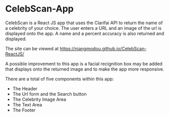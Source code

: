 # CelebScan-App

CelebScan is a React JS app that uses the Clarifai API to return the name of a 
celebrity of your choice. The user enters a URL and an image of the url
is displayed onto the app. A name and a percent accuracy is also returned
and displayed.

The site can be viewed at https://niangmodou.github.io/CelebScan-ReactJS/

A possible improvement to this app is a facial recignition box may be added 
that displays onto the returned image and to make the app more responsive.

There are a total of five components within this app: 
- The Header
- The Url form and the Search button
- The Celebrity Image Area
- The Text Area
- The Footer
